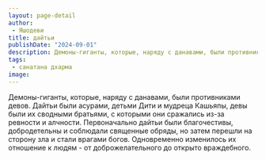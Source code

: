```yaml
---
layout: page-detail
author:
 - Яшодеви
title: дайтьи
publishDate: "2024-09-01"
description: Демоны-гиганты, которые, наряду с данавами, были противниками девов. Дайтьи были асурами, детьми Дити и мудреца Кашьяпы, девы были их сводными братьями, с которыми они сражались из-за ревности и алчности. Первоначально дайтьи были благочестивы, добродетельны и соблюдали священные обряды, но затем перешли на сторону зла и стали врагами богов. Одновременно изменилось их отношение к людям - от доброжелательного до открыто враждебного.
tags:
 - санатана дхарма
image: 
---
```


Демоны-гиганты, которые, наряду с данавами, были противниками девов. Дайтьи были асурами, детьми Дити и мудреца Кашьяпы, девы были их сводными братьями, с которыми они сражались из-за ревности и алчности. Первоначально дайтьи были благочестивы, добродетельны и соблюдали священные обряды, но затем перешли на сторону зла и стали врагами богов. Одновременно изменилось их отношение к людям - от доброжелательного до открыто враждебного.

